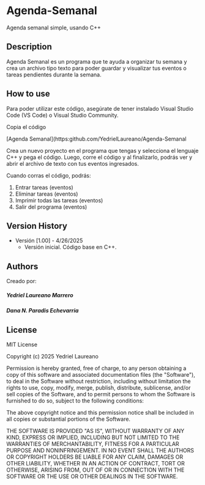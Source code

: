 # Agenda-Semanal

Agenda semanal simple, usando C++

## Description

Agenda Semanal es un programa que te ayuda a organizar tu semana y crea un archivo tipo texto para poder guardar y visualizar tus eventos o tareas pendientes durante la semana. 

## How to use

Para poder utilizar este código, asegúrate de tener instalado Visual Studio Code (VS Code) o Visual Studio Community. 

Copia el código 

[Agenda Semanal](https:github.com/YedrielLaureano/Agenda-Semanal

Crea un nuevo proyecto en el programa que tengas y selecciona el lenguaje C++ y pega el código. Luego, corre el código y al finalizarlo, podrás ver y abrir el archivo de texto con tus eventos ingresados. 

Cuando corras el código, podrás: 

1.	Entrar tareas (eventos) 
2.	Eliminar tareas (eventos)
3.	Imprimir todas las tareas (eventos)
4.	Salir del programa (eventos)

## Version History 

  - Versión [1.00] - 4/26/2025
    - Versión inicial. Código base en C++.

## Authors

Creado por: 
##### Yedriel Laureano Marrero
##### Dana N. Paradis Echevarria

## License

MIT License

Copyright (c) 2025 Yedriel Laureano 

Permission is hereby granted, free of charge, to any person obtaining a copy
of this software and associated documentation files (the "Software"), to deal
in the Software without restriction, including without limitation the rights
to use, copy, modify, merge, publish, distribute, sublicense, and/or sell
copies of the Software, and to permit persons to whom the Software is
furnished to do so, subject to the following conditions:

The above copyright notice and this permission notice shall be included in all
copies or substantial portions of the Software.

THE SOFTWARE IS PROVIDED "AS IS", WITHOUT WARRANTY OF ANY KIND, EXPRESS OR
IMPLIED, INCLUDING BUT NOT LIMITED TO THE WARRANTIES OF MERCHANTABILITY,
FITNESS FOR A PARTICULAR PURPOSE AND NONINFRINGEMENT. IN NO EVENT SHALL THE
AUTHORS OR COPYRIGHT HOLDERS BE LIABLE FOR ANY CLAIM, DAMAGES OR OTHER
LIABILITY, WHETHER IN AN ACTION OF CONTRACT, TORT OR OTHERWISE, ARISING FROM,
OUT OF OR IN CONNECTION WITH THE SOFTWARE OR THE USE OR OTHER DEALINGS IN THE
SOFTWARE.
